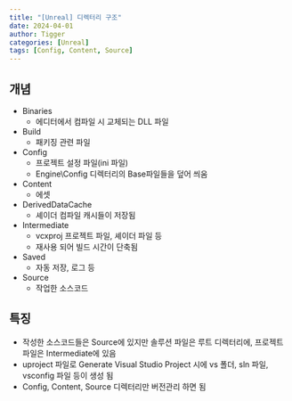 ```yaml
---
title: "[Unreal] 디렉터리 구조"
date: 2024-04-01
author: Tigger
categories: [Unreal]
tags: [Config, Content, Source]
---
```


## 개념 
+ Binaries
	+ 에디터에서 컴파일 시 교체되는 DLL 파일
+ Build
	+ 패키징 관련 파일
+ Config
	+ 프로젝트 설정 파일(ini 파일)
	+ Engine\Config 디렉터리의 Base파일들을 덮어 씌움
+ Content
	+ 에셋
+ DerivedDataCache
	+ 셰이더 컴파일 캐시들이 저장됨
+ Intermediate
	+ vcxproj 프로젝트 파일, 셰이더 파일 등
	+ 재사용 되어 빌드 시간이 단축됨
+ Saved
	+ 자동 저장, 로그 등
+ Source
	+ 작업한 소스코드

## 특징
+ 작성한 소스코드들은 Source에 있지만 솔루션 파일은 루트 디렉터리에, 프로젝트 파일은 Intermediate에 있음
+ uproject 파일로 Generate Visual Studio Project 시에
vs 폴더, sln 파일, vsconfig 파일 등이 생성 됨
+ Config, Content, Source 디렉터리만 버전관리 하면 됨
